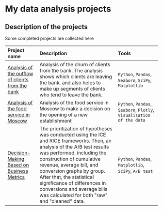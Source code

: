 # My data analysis projects

## Description of the projects

Some completed projects are collected here

| Project name | Description | Tools | 
| :---------------------- | :---------------------- | :---------------------- |
| [Analysis of the outflow of clients from the bank](https://github.com/emetsarina/Data-Analysis-projects/blob/main/bank_project/Banks%20project.ipynb) | Analysis of the churn of clients from the bank. The analysis shows which clients are leaving the bank, and also helps to make up segments of clients who tend to leave the bank.| `Python`, `Pandas`, `Seaborn`, `SciPy`, `Matplotlib` |
| [Analysis of the food service in Moscow](https://github.com/emetsarina/data-analysis-projects/blob/main/food_service_project/analysis%20of%20food%20service.ipynb) | Analysis of the food service in Moscow to make a decision on the opening of a new establishment| `Python`, `Pandas`, `Seaborn`, `Plotly`, `Visualisation of the data` |
| [Decision-Making Based on Business Metrics](https://github.com/emetsarina/data-analysis-projects/blob/main/AB_test_project/A_B%20test.ipynb) | The prioritization of hypotheses was conducted using the ICE and RICE frameworks. Then, an analysis of the A/B test results was performed, including the construction of cumulative revenue, average bill, and conversion graphs by group. After that, the statistical significance of differences in conversions and average bills was calculated for both "raw" and "cleaned" data.| `Python`, `Pandas`, `Matplotlib`, `SciPy`, `A/B test` |


